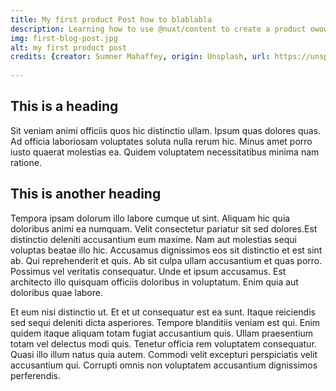 ```yaml
---
title: My first product Post how to blablabla
description: Learning how to use @nuxt/content to create a product owowowo wo wodaksdlaskd sdlsakdlkasdd jasdlksld
img: first-blog-post.jpg
alt: my first product post
credits: {creator: Sumner Mahaffey, origin: Unsplash, url: https://unsplash.com/photos/7vCt_lFxKx4}
  
---
```


## This is a heading

Sit veniam animi officiis quos hic distinctio ullam. Ipsum quas dolores quas. Ad officia laboriosam voluptates soluta nulla rerum hic. Minus amet porro iusto quaerat molestias ea. Quidem voluptatem necessitatibus minima nam ratione.

## This is another heading

Tempora ipsam dolorum illo labore cumque ut sint. Aliquam hic quia doloribus animi ea numquam. Velit consectetur pariatur sit sed dolores.Est distinctio deleniti accusantium eum maxime. Nam aut molestias sequi voluptas beatae illo hic. Accusamus dignissimos eos sit distinctio et est sint ab. Qui reprehenderit et quis. Ab sit culpa ullam accusantium et quas porro. Possimus vel veritatis consequatur. Unde et ipsum accusamus. Est architecto illo quisquam officiis doloribus in voluptatum. Enim quia aut doloribus quae labore.

Et eum nisi distinctio ut. Et et ut consequatur est ea sunt. Itaque reiciendis sed sequi deleniti dicta asperiores. Tempore blanditiis veniam est qui. Enim quidem itaque aliquam totam fugiat accusantium quis. Ullam praesentium totam vel delectus modi quis. Tenetur officia rem voluptatem consequatur. Quasi illo illum natus quia autem. Commodi velit excepturi perspiciatis velit accusantium qui. Corrupti omnis non voluptatem accusantium dignissimos perferendis.
